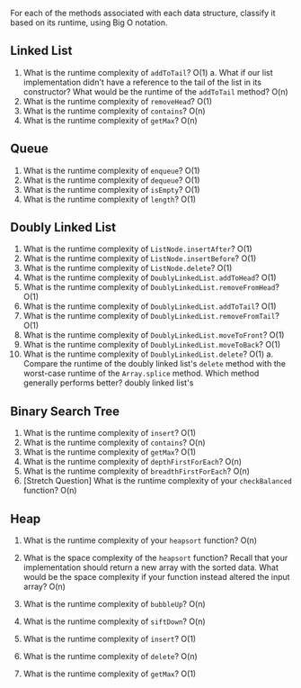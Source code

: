 For each of the methods associated with each data structure, classify it based on its runtime, using Big O notation.

## Linked List

1.  What is the runtime complexity of `addToTail`?
    O(1)
    a. What if our list implementation didn't have a reference to the tail of the list in its constructor? What would be the runtime of the `addToTail` method?
    O(n)
2.  What is the runtime complexity of `removeHead`?
    O(1)
3.  What is the runtime complexity of `contains`?
    O(n)
4.  What is the runtime complexity of `getMax`?
    O(n)

## Queue

1.  What is the runtime complexity of `enqueue`?
    O(1)
2.  What is the runtime complexity of `dequeue`?
    O(1)
3.  What is the runtime complexity of `isEmpty`?
    O(1)
4.  What is the runtime complexity of `length`?
    O(1)

## Doubly Linked List

1.  What is the runtime complexity of `ListNode.insertAfter`?
    O(1)
2.  What is the runtime complexity of `ListNode.insertBefore`?
    O(1)
3.  What is the runtime complexity of `ListNode.delete`?
    O(1)
4.  What is the runtime complexity of `DoublyLinkedList.addToHead`?
    O(1)
5.  What is the runtime complexity of `DoublyLinkedList.removeFromHead`?
    O(1)
6.  What is the runtime complexity of `DoublyLinkedList.addToTail`?
    O(1)
7.  What is the runtime complexity of `DoublyLinkedList.removeFromTail`?
    O(1)
8.  What is the runtime complexity of `DoublyLinkedList.moveToFront`?
    O(1)
9.  What is the runtime complexity of `DoublyLinkedList.moveToBack`?
    O(1)
10. What is the runtime complexity of `DoublyLinkedList.delete`?
    O(1)
    a. Compare the runtime of the doubly linked list's `delete` method with the worst-case runtime of the `Array.splice` method. Which method generally performs better?
    doubly linked list's

## Binary Search Tree

1.  What is the runtime complexity of `insert`?
    O(1)
2.  What is the runtime complexity of `contains`?
    O(n)
3.  What is the runtime complexity of `getMax`?
    O(1)
4.  What is the runtime complexity of `depthFirstForEach`?
    O(n)
5.  What is the runtime complexity of `breadthFirstForEach`?
    O(n)
6.  [Stretch Question] What is the runtime complexity of your `checkBalanced` function?
    O(n)

## Heap

1.  What is the runtime complexity of your `heapsort` function?
    O(n)
2.  What is the space complexity of the `heapsort` function? Recall that your implementation should return a new array with the sorted data. What would be the space complexity if your function instead altered the input array? O(n)

3.  What is the runtime complexity of `bubbleUp`?
    O(n)
4.  What is the runtime complexity of `siftDown`?
    O(n)
5.  What is the runtime complexity of `insert`?
    O(1)
6.  What is the runtime complexity of `delete`?
    O(n)
7.  What is the runtime complexity of `getMax`?
    O(1)
